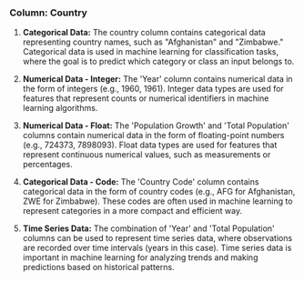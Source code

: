 ### Column: Country

1. **Categorical Data:** The country column contains categorical data representing country names, such as "Afghanistan" and "Zimbabwe." Categorical data is used in machine learning for classification tasks, where the goal is to predict which category or class an input belongs to.

2. **Numerical Data - Integer:** The 'Year' column contains numerical data in the form of integers (e.g., 1960, 1961). Integer data types are used for features that represent counts or numerical identifiers in machine learning algorithms.

3. **Numerical Data - Float:** The 'Population Growth' and 'Total Population' columns contain numerical data in the form of floating-point numbers (e.g., 724373, 7898093). Float data types are used for features that represent continuous numerical values, such as measurements or percentages.

4. **Categorical Data - Code:** The 'Country Code' column contains categorical data in the form of country codes (e.g., AFG for Afghanistan, ZWE for Zimbabwe). These codes are often used in machine learning to represent categories in a more compact and efficient way.

5. **Time Series Data:** The combination of 'Year' and 'Total Population' columns can be used to represent time series data, where observations are recorded over time intervals (years in this case). Time series data is important in machine learning for analyzing trends and making predictions based on historical patterns.